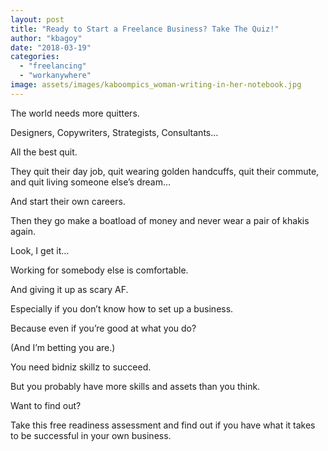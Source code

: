 ```yaml
---
layout: post
title: "Ready to Start a Freelance Business? Take The Quiz!"
author: "kbagoy"
date: "2018-03-19"
categories: 
  - "freelancing"
  - "workanywhere"
image: assets/images/kaboompics_woman-writing-in-her-notebook.jpg
---
```


The world needs more quitters.

Designers, Copywriters, Strategists, Consultants…

All the best quit.

They quit their day job, quit wearing golden handcuffs, quit their commute, and quit living someone else’s dream…

And start their own careers.

Then they go make a boatload of money and never wear a pair of khakis again.

Look, I get it…

Working for somebody else is comfortable.

And giving it up as scary AF.

Especially if you don’t know how to set up a business.

Because even if you’re good at what you do?

(And I’m betting you are.)

You need bidniz skillz to succeed.

But you probably have more skills and assets than you think.

Want to find out?

Take this free readiness assessment and find out if you have what it takes to be successful in your own business.

 

<script>var app_5fdac608097ade0016eb8bbe;(function(d, t){var s=d.createElement(t),options={"appId":"5fdac608097ade0016eb8bbe","width":"800","height":"800","async":true,"host":"quiz.tryinteract.com","redirect_host":true};s.src='https://i.tryinteract.com/embed/app.js';s.onload=s.onreadystatechange=function(){var rs=this.readyState;if(rs)if(rs!='complete')if(rs!='loaded')return;try{app_5fdac608097ade0016eb8bbe=new InteractApp();app_5fdac608097ade0016eb8bbe.initialize(options);app_5fdac608097ade0016eb8bbe.display();}catch(e){}};var scr=d.getElementsByTagName(t)[0],par=scr.parentNode;par.insertBefore(s,scr);})(document,'script');</script>
